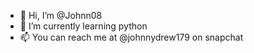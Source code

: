 - 👋 Hi, I’m @Johnn08
- 🌱 I’m currently learning python
- 📫 You can reach me at @johnnydrew179 on snapchat

<!---
Johnn08/Johnn08 is a ✨ special ✨ repository because its `README.md` (this file) appears on your GitHub profile.
You can click the Preview link to take a look at your changes.
--->

